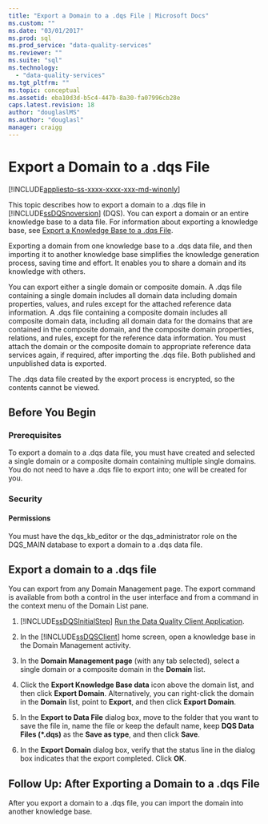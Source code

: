 ```yaml
---
title: "Export a Domain to a .dqs File | Microsoft Docs"
ms.custom: ""
ms.date: "03/01/2017"
ms.prod: sql
ms.prod_service: "data-quality-services"
ms.reviewer: ""
ms.suite: "sql"
ms.technology: 
  - "data-quality-services"
ms.tgt_pltfrm: ""
ms.topic: conceptual
ms.assetid: eba10d3d-b5c4-447b-8a30-fa07996cb28e
caps.latest.revision: 18
author: "douglaslMS"
ms.author: "douglasl"
manager: craigg
---
```

# Export a Domain to a .dqs File

[!INCLUDE[appliesto-ss-xxxx-xxxx-xxx-md-winonly](../includes/appliesto-ss-xxxx-xxxx-xxx-md-winonly.md)]

  This topic describes how to export a domain to a .dqs file in [!INCLUDE[ssDQSnoversion](../includes/ssdqsnoversion-md.md)] (DQS). You can export a domain or an entire knowledge base to a data file. For information about exporting a knowledge base, see [Export a Knowledge Base to a .dqs File](../data-quality-services/export-a-knowledge-base-to-a-dqs-file.md).  
  
 Exporting a domain from one knowledge base to a .dqs data file, and then importing it to another knowledge base simplifies the knowledge generation process, saving time and effort. It enables you to share a domain and its knowledge with others.  
  
 You can export either a single domain or composite domain. A .dqs file containing a single domain includes all domain data including domain properties, values, and rules except for the attached reference data information. A .dqs file containing a composite domain includes all composite domain data, including all domain data for the domains that are contained in the composite domain, and the composite domain properties, relations, and rules, except for the reference data information. You must attach the domain or the composite domain to appropriate reference data services again, if required, after importing the .dqs file. Both published and unpublished data is exported.  
  
 The .dqs data file created by the export process is encrypted, so the contents cannot be viewed.  
  
##  <a name="BeforeYouBegin"></a> Before You Begin  
  
###  <a name="Prerequisites"></a> Prerequisites  
 To export a domain to a .dqs data file, you must have created and selected a single domain or a composite domain containing multiple single domains. You do not need to have a .dqs file to export into; one will be created for you.  
  
###  <a name="Security"></a> Security  
  
####  <a name="Permissions"></a> Permissions  
 You must have the dqs_kb_editor or the dqs_administrator role on the DQS_MAIN database to export a domain to a .dqs data file.  
  
##  <a name="Export"></a> Export a domain to a .dqs file  
 You can export from any Domain Management page. The export command is available from both a control in the user interface and from a command in the context menu of the Domain List pane.  
  
1.  [!INCLUDE[ssDQSInitialStep](../includes/ssdqsinitialstep-md.md)] [Run the Data Quality Client Application](../data-quality-services/run-the-data-quality-client-application.md).  
  
2.  In the [!INCLUDE[ssDQSClient](../includes/ssdqsclient-md.md)] home screen, open a knowledge base in the Domain Management activity.  
  
3.  In the **Domain Management page** (with any tab selected), select a single domain or a composite domain in the **Domain** list.  
  
4.  Click the **Export Knowledge Base data** icon above the domain list, and then click **Export Domain**. Alternatively, you can right-click the domain in the **Domain** list, point to **Export**, and then click **Export Domain**.  
  
5.  In the **Export to Data File** dialog box, move to the folder that you want to save the file in, name the file or keep the default name, keep **DQS Data Files (\*.dqs)** as the **Save as type**, and then click **Save**.  
  
6.  In the **Export Domain** dialog box, verify that the status line in the dialog box indicates that the export completed. Click **OK**.  
  
##  <a name="FollowUp"></a> Follow Up: After Exporting a Domain to a .dqs File  
 After you export a domain to a .dqs file, you can import the domain into another knowledge base.  
  
  
